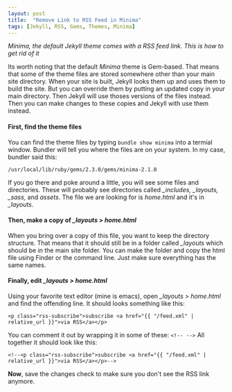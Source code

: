 ```yaml
---
layout: post
title:  "Remove Link to RSS Feed in Minima"
tags: [Jekyll, RSS, Gems, Themes, Minima]
---
```

*Minima, the default Jekyll theme comes with a RSS feed link. This is how to get rid of it*

Its worth noting that the default *Minima* theme is Gem-based. That means that some of the theme files are stored somewhere other than your main site directory. When your site is built, Jekyll looks them up and uses them to build the site. But you can override them by putting an updated copy in your main directory. Then Jekyll will use thoses versions of the files instead. Then you can make changes to these copies and Jekyll with use them instead. 

#### **First**, find the theme files
You can find the theme files by typing `bundle show minima` into a termial window. Bundler will tell you where the files are on your system. In my case, bundler said this:

`/usr/local/lib/ruby/gems/2.3.0/gems/minima-2.1.0`

If you go there and poke around a little, you will see some files and directories. These will probably see directories called *_includes, _layouts, _sass,* and *assets*. The file we are looking for is *home.html* and it's in *_layouts*. 

#### **Then**, make a copy of *_layouts > home.html*
When you bring over a copy of this file, you want to keep the directory structure. That means that it should still be in a folder called *_layouts* which should be in the main site folder. You can make the folder and copy the html file using Finder or the command line. Just make sure everything has the same names.

#### **Finally**, edit *_layouts > home.html*
Using your favorite text editor (mine is emacs), open *_layouts > home.html* and find the offending line. It should looks something like this:

`<p class="rss-subscribe">subscribe <a href="{{ "/feed.xml" | relative_url }}">via RSS</a></p>`

You can comment it out by wrapping it in some of these: `<!-- -->` All together it should look like this:

`<!--<p class="rss-subscribe">subscribe <a href="{{ "/feed.xml" | relative_url }}">via RSS</a></p>-->`

**Now**, save the changes check to make sure you don't see the RSS link anymore. 

